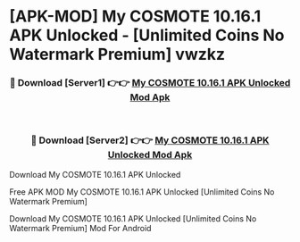 # [APK-MOD] My COSMOTE 10.16.1 APK Unlocked - [Unlimited Coins No Watermark Premium] vwzkz



<div align="center">
<h3>🔴 Download [Server1] 👉👉 <a href="https://momento.my/?title=My_COSMOTE_10.16.1_APK_Unlocked">My COSMOTE 10.16.1 APK Unlocked Mod Apk</a></h3><br>

<h3>🔴 Download [Server2] 👉👉 <a href="https://momento.my/?title=My_COSMOTE_10.16.1_APK_Unlocked">My COSMOTE 10.16.1 APK Unlocked Mod Apk</a></h3>
</div>



Download My COSMOTE 10.16.1 APK Unlocked 

Free APK MOD My COSMOTE 10.16.1 APK Unlocked [Unlimited Coins No Watermark Premium]

Download My COSMOTE 10.16.1 APK Unlocked [Unlimited Coins No Watermark Premium] Mod For Android
